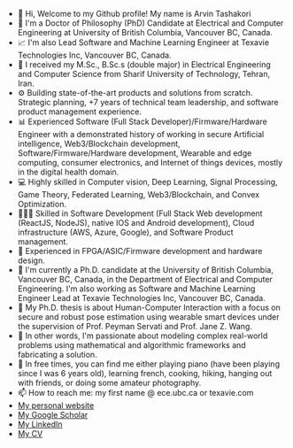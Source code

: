 - 👋 Hi, Welcome to my Github profile! My name is Arvin Tashakori
- 🔋 I'm a Doctor of Philosophy (PhD) Candidate at Electrical and Computer Engineering at University of British Columbia, Vancouver BC, Canada.
- 📈 I'm also Lead Software and Machine Learning Engineer at Texavie Technologies Inc, Vancouver BC, Canada.
- 🔋 I received my M.Sc., B.Sc.s (double major) in Electrical Engineering and Computer Science from Sharif University of Technology, Tehran, Iran.
- ⚙️ Building state-of-the-art products and solutions from scratch. Strategic planning, +7 years of technical team leadership, and software product management experience.
- 📊 Experienced Software (Full Stack Developer)/Firmware/Hardware Engineer with a demonstrated history of working in secure Artificial intelligence, Web3/Blockchain development, Software/Firmware/Hardware development, Wearable and edge computing, consumer electronics, and Internet of things devices, mostly in the digital health domain.
- 💻 Highly skilled in Computer vision, Deep Learning, Signal Processing, Game Theory, Federated Learning, Web3/Blockchain, and Convex Optimization.
- 👨🏻‍💻 Skilled in Software Development (Full Stack Web development (ReactJS, NodeJS), native IOS and Android development), Cloud infrastructure (AWS, Azure, Google), and Software Product management.
- 🔋 Experienced in FPGA/ASIC/Firmware development and hardware design.
- 🏢 I'm currently a Ph.D. candidate at the University of British Columbia, Vancouver BC, Canada, in the Department of Electrical and Computer Engineering. I'm also working as Software and Machine Learning Engineer Lead at Texavie Technologies Inc, Vancouver BC, Canada.
- 👀 My Ph.D. thesis is about Human-Computer Interaction with a focus on secure and robust pose estimation using wearable smart devices under the supervision of Prof. Peyman Servati and Prof. Jane Z. Wang.
- 📝 In other words, I'm passionate about modeling complex real-world problems using mathematical and algorithmic frameworks and fabricating a solution.
- 💞️ In free times, you can find me either playing piano (have been playing since I was 6 years old), learning french, cooking, hiking, hanging out with friends, or doing some amateur photography.
- 📫 How to reach me: my first name @ ece.ubc.ca or texavie.com
- [My personal website](https://arvintashakori.com)
- [My Google Scholar](https://scholar.google.com/citations?user=8pFUPnQAAAAJ&hl=en)
- [My LinkedIn](https://www.linkedin.com/in/arvin-tashakori-b2b707aa/)
- [My CV](https://drive.google.com/file/d/1Nsf4i3M3YEWaJrhYXCR1mE2YP4W8K1yY/view)

<!---
arvintashakori/arvintashakori is a ✨ special ✨ repository because its `README.md` (this file) appears on your GitHub profile.
You can click the Preview link to take a look at your changes.
--->
